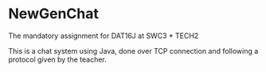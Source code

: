 # NewGenChat
The mandatory assignment for DAT16J at SWC3 * TECH2

This is a chat system using Java, done over TCP connection and following a protocol given by the teacher.
